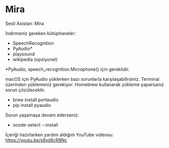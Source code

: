# Mira
Sesli Asistan: Mira

İndirmeniz gereken kütüphaneler:
- SpeechRecognition
- PyAudio*
- playsound
- wikipedia (opsiyonel)

*PyAudio, speech_recognition.Microphone() için gereklidir.

macOS için PyAudio yüklerken bazı sorunlarla karşılaşabilirsiniz. Terminal üzerinden yüklemeniz gerekiyor. Homebrew kullanarak yükleme yaparsanız sorun çözülecektir.

 - brew install portaudio
 - pip install pyaudio

Sorun yaşamaya devam ederseniz:

- xcode-select --install

İçeriği hazırlarken yardım aldığım YouTube videosu: https://youtu.be/x8xjj6cR9Nc
